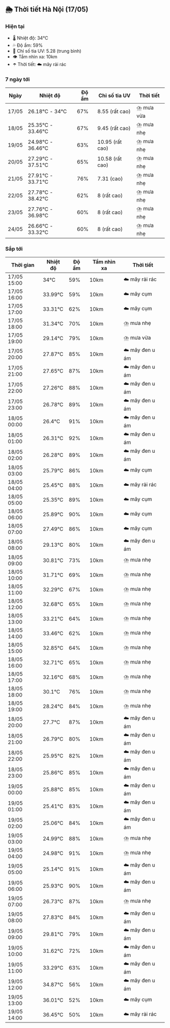 ## 🌦️ Thời tiết Hà Nội (17/05)

### Hiện tại

- 🌡️ Nhiệt độ: 34℃
- 💦 Độ ẩm: 59%
- 🌟 Chỉ số tia UV: 5.28 (trung bình)
- 👁️ Tầm nhìn xa: 10km
- ☂️ Thời tiết: ☁️ mây rải rác

### 7 ngày tới

| Ngày | Nhiệt độ | Độ ẩm | Chỉ số tia UV | Thời tiết |
| --- | --- | --- | --- | --- |
| 17/05 | 26.18℃ - 34℃ | 67% | 8.55 (rất cao) | ⛈️ mưa vừa |
| 18/05 | 25.35℃ - 33.46℃ | 67% | 9.45 (rất cao) | ⛈️ mưa nhẹ |
| 19/05 | 24.98℃ - 36.46℃ | 63% | 10.95 (rất cao) | ⛈️ mưa nhẹ |
| 20/05 | 27.29℃ - 37.51℃ | 65% | 10.58 (rất cao) | ⛈️ mưa nhẹ |
| 21/05 | 27.91℃ - 33.71℃ | 76% | 7.31 (cao) | ⛈️ mưa nhẹ |
| 22/05 | 27.78℃ - 38.42℃ | 62% | 8 (rất cao) | ⛈️ mưa nhẹ |
| 23/05 | 27.76℃ - 36.98℃ | 60% | 8 (rất cao) | ⛈️ mưa nhẹ |
| 24/05 | 26.66℃ - 33.32℃ | 60% | 8 (rất cao) | ⛈️ mưa nhẹ |

### Sắp tới

| Thời gian | Nhiệt độ | Độ ẩm | Tầm nhìn xa | Thời tiết |
| --- | --- | --- | --- | --- |
| 17/05 15:00 | 34℃ | 59% | 10km | ☁️ mây rải rác |
| 17/05 16:00 | 33.99℃ | 59% | 10km | ☁️ mây cụm |
| 17/05 17:00 | 33.31℃ | 62% | 10km | ☁️ mây cụm |
| 17/05 18:00 | 31.34℃ | 70% | 10km | ⛈️ mưa nhẹ |
| 17/05 19:00 | 29.14℃ | 79% | 10km | ⛈️ mưa vừa |
| 17/05 20:00 | 27.87℃ | 85% | 10km | ☁️ mây đen u ám |
| 17/05 21:00 | 27.65℃ | 87% | 10km | ☁️ mây đen u ám |
| 17/05 22:00 | 27.26℃ | 88% | 10km | ☁️ mây đen u ám |
| 17/05 23:00 | 26.78℃ | 89% | 10km | ☁️ mây đen u ám |
| 18/05 00:00 | 26.4℃ | 91% | 10km | ☁️ mây đen u ám |
| 18/05 01:00 | 26.31℃ | 92% | 10km | ☁️ mây đen u ám |
| 18/05 02:00 | 26.28℃ | 89% | 10km | ☁️ mây đen u ám |
| 18/05 03:00 | 25.79℃ | 86% | 10km | ☁️ mây cụm |
| 18/05 04:00 | 25.45℃ | 88% | 10km | ☁️ mây rải rác |
| 18/05 05:00 | 25.35℃ | 89% | 10km | ☁️ mây cụm |
| 18/05 06:00 | 25.89℃ | 90% | 10km | ☁️ mây cụm |
| 18/05 07:00 | 27.49℃ | 86% | 10km | ☁️ mây cụm |
| 18/05 08:00 | 29.13℃ | 80% | 10km | ☁️ mây đen u ám |
| 18/05 09:00 | 30.81℃ | 73% | 10km | ⛈️ mưa nhẹ |
| 18/05 10:00 | 31.71℃ | 69% | 10km | ⛈️ mưa nhẹ |
| 18/05 11:00 | 32.29℃ | 67% | 10km | ⛈️ mưa nhẹ |
| 18/05 12:00 | 32.68℃ | 65% | 10km | ⛈️ mưa nhẹ |
| 18/05 13:00 | 33.21℃ | 64% | 10km | ⛈️ mưa nhẹ |
| 18/05 14:00 | 33.46℃ | 62% | 10km | ⛈️ mưa nhẹ |
| 18/05 15:00 | 32.85℃ | 64% | 10km | ⛈️ mưa nhẹ |
| 18/05 16:00 | 32.71℃ | 65% | 10km | ⛈️ mưa nhẹ |
| 18/05 17:00 | 32.16℃ | 68% | 10km | ⛈️ mưa nhẹ |
| 18/05 18:00 | 30.1℃ | 76% | 10km | ⛈️ mưa nhẹ |
| 18/05 19:00 | 28.24℃ | 84% | 10km | ⛈️ mưa nhẹ |
| 18/05 20:00 | 27.7℃ | 87% | 10km | ☁️ mây đen u ám |
| 18/05 21:00 | 26.79℃ | 80% | 10km | ☁️ mây đen u ám |
| 18/05 22:00 | 25.95℃ | 82% | 10km | ☁️ mây đen u ám |
| 18/05 23:00 | 25.86℃ | 85% | 10km | ☁️ mây đen u ám |
| 19/05 00:00 | 25.88℃ | 85% | 10km | ☁️ mây đen u ám |
| 19/05 01:00 | 25.41℃ | 83% | 10km | ☁️ mây đen u ám |
| 19/05 02:00 | 25.06℃ | 84% | 10km | ☁️ mây đen u ám |
| 19/05 03:00 | 24.99℃ | 88% | 10km | ⛈️ mưa nhẹ |
| 19/05 04:00 | 24.98℃ | 91% | 10km | ⛈️ mưa nhẹ |
| 19/05 05:00 | 25.14℃ | 91% | 10km | ☁️ mây đen u ám |
| 19/05 06:00 | 25.93℃ | 90% | 10km | ☁️ mây đen u ám |
| 19/05 07:00 | 26.73℃ | 87% | 10km | ⛈️ mưa nhẹ |
| 19/05 08:00 | 27.83℃ | 84% | 10km | ☁️ mây đen u ám |
| 19/05 09:00 | 29.81℃ | 79% | 10km | ☁️ mây đen u ám |
| 19/05 10:00 | 31.62℃ | 72% | 10km | ☁️ mây đen u ám |
| 19/05 11:00 | 33.29℃ | 63% | 10km | ☁️ mây đen u ám |
| 19/05 12:00 | 34.87℃ | 56% | 10km | ☁️ mây đen u ám |
| 19/05 13:00 | 36.01℃ | 52% | 10km | ☁️ mây cụm |
| 19/05 14:00 | 36.45℃ | 50% | 10km | ☁️ mây rải rác |
